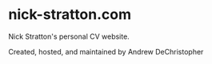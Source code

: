 # nick-stratton.com
Nick Stratton's personal CV website.

Created, hosted, and maintained by  Andrew DeChristopher
